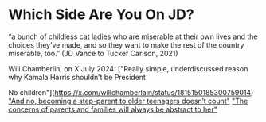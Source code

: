 # Which Side Are You On JD?

“a bunch of childless cat ladies who are miserable at their own lives and the choices they’ve made, and so they want to make the rest of the country miserable, too.” (JD Vance to Tucker Carlson, 2021)

Will Chamberlin, on X July 2024:
["Really simple, underdiscussed reason why Kamala Harris shouldn’t be President

No children"](https://x.com/willchamberlain/status/1815150185300759014)
["And no, becoming a step-parent to older teenagers doesn’t count"](https://x.com/willchamberlain/status/1815150379610382598)
["The concerns of parents and families will always be abstract to her"](https://x.com/willchamberlain/status/1815150588901933256)

[backfire]: <https://www.nytimes.com/2024/07/23/opinion/kamala-harris-jd-vance.html>
[cat-ladies]: <https://www.nytimes.com/2024/07/27/opinion/jd-vance-cat-ladies.html>
[changeability]: <https://www.nytimes.com/2024/07/26/opinion/jd-vance-changeability.html>
